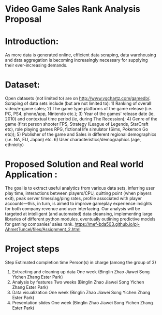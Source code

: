# Video Game Sales Rank Analysis Proposal

# Introduction: 
As more data is generated online, efficient data scraping, data warehousing and data aggregation is becoming increasingly necessary for supplying their ever-increasing demands. 

# Dataset:
Open datasets (not limited to) are on http://www.vgchartz.com/gamedb/.
Scraping of data sets include (but are not limited to): 1) Ranking of overall video/e-game sales; 2) The game type platforms of the game release (i.e. PC, PS4, phone/app, Nintendo etc.); 3) Year of the games’ release date (ie, 2010) and contextual time period (ie, during The Recession); 4) Genre of the game (first person shooter FPS, Strategy (League of Legends, StarCraft etc), role playing games RPG, fictional life simulator (Sims, Pokemon Go etc)); 5) Publisher of the game and Sales in different regional demographics (i.e. NA, EU, Japan) etc. 6) User characteristics/demographics (age, ethnicity)

# Proposed Solution and Real world Application :
The goal is to extract useful analytics from various data sets, inferring user play time, interactions between players/CPU, quitting point (when players exit), peak server times/lag/ping rates, profile associated with player accounts—this, in turn, is aimed to improve gameplay experience insights for both company revenue and user interfacing. Our analysis will be targeted at intelligent (and automated) data cleansing, implementing large libraries of different python modules, eventually outlining predictive models for gaming companies’ sales rank.
https://mef-bda503.github.io/pj-AhmetTuncel/files/Assignment_2.html

# Project steps
Step	Estimated completion time	Person(s) in charge (among the group of 3)
1. Extracting and cleaning up data	One week	(Binglin Zhao Jiawei Song
Yichen Zhang Ester Park)
2. Analysis by features	Two weeks	(Binglin Zhao Jiawei Song
Yichen Zhang Ester Park)
3. Data visualization 	One week	(Binglin Zhao Jiawei Song
Yichen Zhang Ester Park)
4. Presentation slides	One week	(Binglin Zhao Jiawei Song
Yichen Zhang Ester Park)
